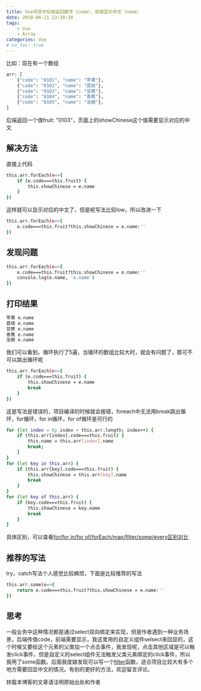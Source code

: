 ```yaml
---
title: Vue项目中后端返回数字（code），前端显示中文（name）
date: 2018-06-21 23:28:58
tags:
    - Vue
    - Array
categories: Vue
# no_toc: true
---
```


比如：现在有一个数组

``` bash
arr: [
    {"code": "0101", "name": "苹果"},
    {"code": "0102", "name": "荔枝"},
    {"code": "0103", "name": "甘蔗"},
    {"code": "0104", "name": "香蕉"},
    {"code": "0105", "name": "龙眼"},
]
```
后端返回一个值fruit: "0103"，页面上的showChinese这个值需要显示对应的中文

## 解决方法

直接上代码

``` bash
this.arr.forEach(e=>{
    if (e.code===this.fruit) {
        this.showChinese = e.name
    }
})
```

这样就可以显示对应的中文了，但是呢写法比较low，所以改进一下

``` bash
this.arr.forEach(e=>{
    e.code===this.fruit?this.showChinese = e.name:''
})
```
## 发现问题

``` bash
this.arr.forEach(e=>{
    e.code===this.fruit?this.showChinese = e.name:''
    console.log(e.name, 'e.name')
})
```

## 打印结果

``` bash
苹果 e.name
荔枝 e.name
甘蔗 e.name
香蕉 e.name
龙眼 e.name
```

我们可以看到，循环执行了5遍，当循环的数组比较大时，就会有问题了，那可不可以跳出循环呢

``` bash
this.arr.forEach(e=>{
    if (e.code===this.fruit) {
        this.showChinese = e.name
        break
    }
})
```
这是写法是错误的，项目编译的时候就会报错，foreach中无法用break跳出循环，for循环，for in循环，for of循环是可行的
``` bash
for (let index = 0; index < this.arr.length; index++) {
    if (this.arr[index].code===this.fruit) {
        this.name = this.arr[index].name
        break;
    }
}
for (let key in this.arr) {
    if (this.arr[key].code===this.fruit) {
        this.showChinese = this.arr[key].name
        break
    }
}
for (let key of this.arr) {
    if (key.code===this.fruit) {
        this.showChinese = key.name
        break
    }
}
```

具体区别，可以查看[for/for in/for of/forEach/map/filter/some/every区别对比](https://juejin.im/post/5bc98082e51d450e4369bace)

## 推荐的写法

try，catch写法个人感觉比较麻烦，下面是比较推荐的写法

``` bash
this.arr.some(e=>{
    return e.code===this.fruit?this.showChinese = e.name:''
})
```

## 思考

一般业务中这种情况都是通过select双向绑定来实现，但是作者遇到一种业务场景，后端传值code，前端需要显示，我这里用的自定义组件selsect来回显的，这个时候又要给这个元素的父类加一个点击事件，我发现呢，点击其他区域是可以触发click事件，但是自定义的select组件无法触发父类元素绑定的click事件，所以我用了some函数。后面我度娘发现可以写一个[filter](https://cn.vuejs.org/v2/api/#Vue-filter)函数，适合项目比较大有多个地方需要回显中文的情况。有别的更好的方法，欢迎留言评论。



转载本博客的文章请注明原始出处和作者